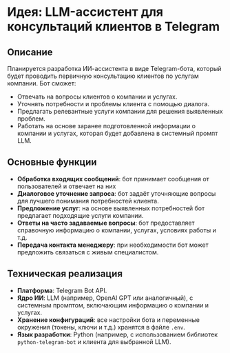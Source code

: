 # Идея: LLM-ассистент для консультаций клиентов в Telegram

## Описание

Планируется разработка ИИ-ассистента в виде Telegram-бота, который будет проводить первичную консультацию клиентов по услугам компании. Бот сможет:

- Отвечать на вопросы клиентов о компании и услугах.
- Уточнять потребности и проблемы клиента с помощью диалога.
- Предлагать релевантные услуги компании для решения выявленных проблем.
- Работать на основе заранее подготовленной информации о компании и услугах, которая будет добавлена в системный промпт LLM.

## Основные функции

- **Обработка входящих сообщений**: бот принимает сообщения от пользователей и отвечает на них
- **Диалоговое уточнение запроса**: бот задаёт уточняющие вопросы для лучшего понимания потребностей клиента.
- **Предложение услуг**: на основе выявленных потребностей бот предлагает подходящие услуги компании.
- **Ответы на часто задаваемые вопросы**: бот предоставляет справочную информацию о компании, услугах, условиях работы и т.д.
- **Передача контакта менеджеру**: при необходимости бот может предложить связаться с живым специалистом.

## Техническая реализация

- **Платформа**: Telegram Bot API.
- **Ядро ИИ**: LLM (например, OpenAI GPT или аналогичный), с системным промптом, включающим информацию о компании и услугах.
- **Хранение конфигураций**: все настройки бота и переменные окружения (токены, ключи и т.д.) хранятся в файле `.env`.
- **Язык разработки**: Python (например, с использованием библиотек `python-telegram-bot` и клиента для выбранной LLM).






